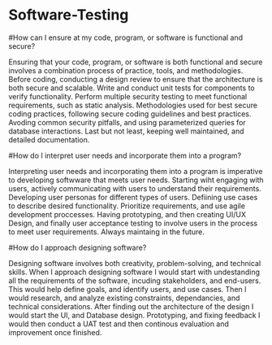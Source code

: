 # Software-Testing

#How can I ensure at my code, program, or software is functional and secure?

Ensuring that your code, program, or software is both functional and secure involves a combination process of practice, tools, and methodologies. Before coding, conducting a design review to ensure that the architecture is both secure and scalable. Write and conduct unit tests for components to verify functionality. Perform multiple security testing to meet functional requirements, such as static analysis. Methodologies used for best secure coding practices, following secure coding guidelines and best practices. Avoding common security pitfalls, and using parameterized queries for database interactions. Last but not least, keeping well maintained, and detailed documentation. 

#How do I interpret user needs and incorporate them into a program?

Interpreting user needs and incorporating them into a program is imperative to developing softwware that meets user needs. Starting wiht engaging with users, actively communicating with users to understand their requirements. Developing user personas for different types of users. Defiining use cases to describe desired functionality. Prioritize requirements, and use agile development proccesses. Having prototyping, and then creating UI/UX Design, and finally user acceptance testing to involve users in the process to meet user requirements. Always maintaing in the future. 

#How do I approach designing software?

Designing software involves both creativity, problem-solving, and technical skills. When I approach designing software I would start with undestanding all the requirements of the software, incuding stakeholders, and end-users. This would help define goals, and identify users, and use cases. Then I would research, and analyze existing constraints, dependancies, and technical considerations. After finding out the architecture of the design I would start the UI, and Database design. Prototyping, and fixing feedback I would then conduct a UAT test and then continous evaluation and improvement once finished. 
